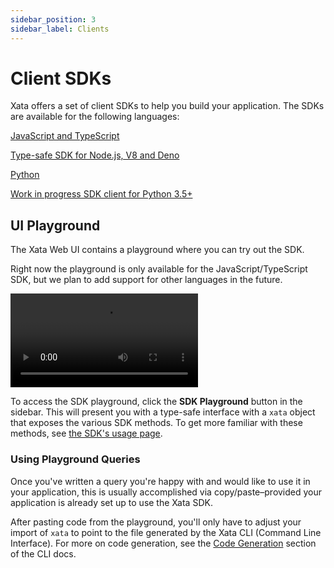 ```yaml
---
sidebar_position: 3
sidebar_label: Clients
---
```


# Client SDKs

Xata offers a set of client SDKs to help you build your application. The SDKs are available for the following languages:

<div className="docs-cards">
    <div className="docs-card-group">
        <a href="/typescript-client/overview" className="docs-card">
            <span>JavaScript and TypeScript</span>
            <p>Type-safe SDK for Node.js, V8 and Deno</p>
        </a>
        <a href="/other-clients/python" className="docs-card">
            <span>Python</span>
            <p>Work in progress SDK client for Python 3.5+</p>
        </a>
    </div>
</div>

## UI Playground

The Xata Web UI contains a playground where you can try out the SDK.

Right now the playground is only available for the JavaScript/TypeScript SDK, but we plan to add support for other languages in the future.

![The Xata SDK Playground](/screenshots/SdkPlayground.webm|/screenshots/SdkPlayground.mp4)

To access the SDK playground, click the **SDK Playground** button in the sidebar. This will present you with a type-safe interface with a `xata` object that exposes the various SDK methods. To get more familiar with these methods, see [the SDK's usage page](/typescript-client/overview#usage).

### Using Playground Queries

Once you've written a query you're happy with and would like to use it in your application, this is usually accomplished via copy/paste–provided your application is already set up to use the Xata SDK.

After pasting code from the playground, you'll only have to adjust your import of `xata` to point to the file generated by the Xata CLI (Command Line Interface). For more on code generation, see the [Code Generation](/cli/installation) section of the CLI docs.
